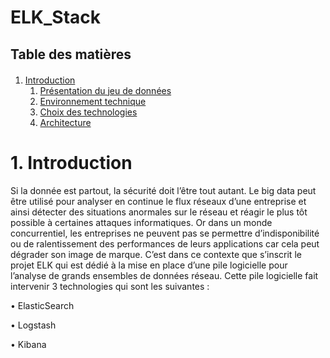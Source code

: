 # ELK_Stack

<h2>Table des matières</h2>

<div class="alert alert-block alert-info" style="margin-top: 20px">
<ol>
    <li><a href="#_part1">Introduction</a>
    	<ol>
    		<li><a href="#_part11">Présentation du jeu de données</a></li>
            <li><a href="#_part12">Environnement technique</a></li>
    		<li><a href="#_part13">Choix des technologies</a></li>
            <li><a href="#_part14">Architecture</a></li>
    	</ol>
    </li>
</ol>
</div>

# 1. Introduction <a name="_part1"></a>
[comment]: <> (=================================================================================================================================)

Si la donnée est partout, la sécurité doit l’être tout autant. Le big data peut être utilisé pour analyser en continue le flux réseaux d’une entreprise et ainsi détecter des situations anormales sur le réseau et réagir le plus tôt possible à certaines attaques informatiques. Or dans un monde concurrentiel, les entreprises ne peuvent pas se permettre d’indisponibilité ou de ralentissement des performances de leurs applications car cela peut dégrader son image de marque.
C’est dans ce contexte que s’inscrit le projet ELK qui est dédié à la mise en place d’une pile logicielle pour l’analyse de grands ensembles de données réseau. Cette pile logicielle fait intervenir 3 technologies qui sont les suivantes :

• ElasticSearch

• Logstash

• Kibana

